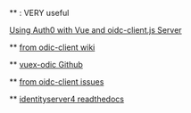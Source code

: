  ** : VERY useful

[Using Auth0 with Vue and oidc-client.js Server](https://www.jerriepelser.com/blog/using-auth0-with-vue-oidc-client-js/)

 ** [from odic-client wiki](https://github.com/IdentityModel/oidc-client-js/wiki)

** [vuex-odic Github](https://github.com/perarnborg/vuex-oidc/wiki)

** [from oidc-client issues](https://github.com/IdentityModel/oidc-client-js/issues)

** [identityserver4 readthedocs](https://identityserver4.readthedocs.io/en/latest/)


